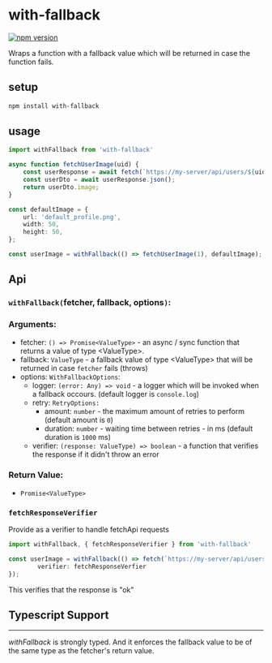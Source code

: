 # with-fallback
[![npm version](https://badge.fury.io/js/with-fallback.svg)](https://badge.fury.io/js/with-fallback)

Wraps a function with a fallback value which will be returned in case the function fails.

## setup
```bash
npm install with-fallback
```

## usage
```ts
import withFallback from 'with-fallback'

async function fetchUserImage(uid) {
    const userResponse = await fetch(`https://my-server/api/users/${uid}`);
    const userDto = await userResponse.json();
    return userDto.image;
}

const defaultImage = {
    url: 'default_profile.png',
    width: 50,
    height: 50,
};

const userImage = withFallback(() => fetchUserImage(1), defaultImage);
```

## Api
### `withFallback(`fetcher, fallback, options`)`:
### Arguments:
 - fetcher: `() => Promise<ValueType>` - an async / sync function that returns a value of type \<ValueType>.
 - fallback: `ValueType` - a fallback value of type \<ValueType> that will be returned in case `fetcher` fails (throws)
 - options: `WithFallbackOptions`:
   - logger: `(error: Any) => void` - a logger which will be invoked when a fallback occours.  (default logger is `console.log`)
    - retry: `RetryOptions:`
        - amount: `number` - the maximum amount of retries to perform (default amount is `0`)
        - duration: `number` - waiting time between retries - in ms (default duration is `1000` ms)
    - verifier: `(response: ValueType) => boolean` - a function that verifies the response if it didn't throw an error
        

### Return Value: 
 - `Promise<ValueType>`

### `fetchResponseVerifier`
Provide as a verifier to handle fetchApi requests

```ts
import withFallback, { fetchResponseVerifier } from 'with-fallback'

const userImage = withFallback(() => fetch(`https://my-server/api/users/${uid}`), fallback, { 
        verifier: fetchResponseVerfier
});
```
This verifies that the response is "ok"

## Typescript Support
---
*withFallback* is strongly typed. 
And it enforces the fallback value to be of the same type as the fetcher's return value.

